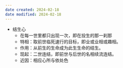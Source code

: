 ```yaml
---
date created: 2024-02-18
date modified: 2024-02-18
---
```

- 结生心
    - 在每一世里都只出现一次，即在投生的那一刹那
    - 特相：取前世临死速行的目标，即业或业相或趣相。
    - 作用：从前生的生命成为此生生命的结生。
    - 现起：二世连结，即前世与后世的名相续流连结。
    - 近因：相应心所与依处色
